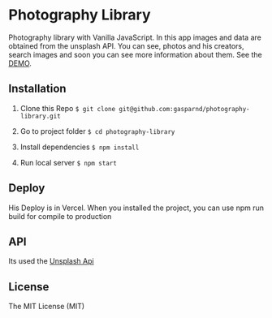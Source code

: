 # Photography Library
Photography library with Vanilla JavaScript. In this app images and data are obtained from the unsplash API. You can see, photos and his creators, search images and soon you can see more information about them. See the [DEMO](https://photography-library.gasparnd.vercel.app/ "DEMO").

## Installation
1. Clone this Repo `$ git clone git@github.com:gasparnd/photography-library.git `

3. Go to project folder `$ cd photography-library`

5. Install dependencies `$ npm install`

7. Run local server `$ npm start`

## Deploy
His Deploy is in Vercel. When you installed the project, you can use npm run build for compile to production

## API
Its used the [Unsplash Api](https://unsplash.com/documentation "Unsplash Api")

## License
The MIT License (MIT)
